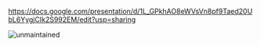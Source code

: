 https://docs.google.com/presentation/d/1L_GPkhAO8eWVsVn8pf9Taed20UbL6YygjCIk2S992EM/edit?usp=sharing


![unmaintained](http://img.shields.io/badge/status-unmaintained-red.png)
